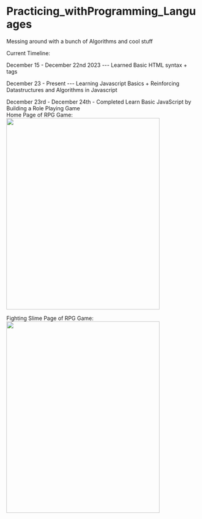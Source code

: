 # Practicing_withProgramming_Languages
 Messing around with a bunch of Algorithms and cool stuff

Current Timeline:

December 15 - December 22nd 2023 --- Learned Basic HTML syntax + tags

December 23 - Present --- Learning Javascript Basics + Reinforcing Datastructures and Algorithms in Javascript

   December 23rd - December 24th - Completed Learn Basic JavaScript by Building a Role Playing Game  
   Home Page of RPG Game: 
   <img src ="https://github.com/red2922/Practicing_withProgramming/assets/117611195/5397df0c-611f-4de1-916e-68f002be8d6c" width="400" height="500">
   
   Fighting Slime Page of RPG Game: 
   <img src ="https://github.com/red2922/Practicing_withProgramming/assets/117611195/a45b6499-e0f2-4550-91d2-ec39019eb3b5" width="400" height="500">
